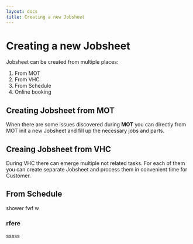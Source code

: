 ```yaml
---
layout: docs
title: Creating a new Jobsheet
---
```


# Creating a new Jobsheet
Jobsheet can be created from multiple places:
1. From MOT
2. From VHC
3. From Schedule
4. Online booking

## Creating Jobsheet from MOT
When there are some issues discovered during **MOT** you can directly from MOT init a new Jobsheet and fill up the necessary jobs and parts.

## Creaing Jobsheet from VHC
During VHC there can emerge multiple not related tasks. For each of them you can create separate Jobsheet and process them in convenient time for Customer.

## From Schedule
shower fwf w

### rfere
sssss